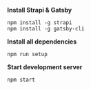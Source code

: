 **Install Strapi & Gatsby**

```
npm install -g strapi
npm install -g gatsby-cli
```

**Install all dependencies**

```
npm run setup
```

**Start development server**

```
npm start
```
